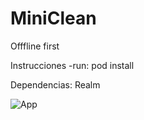 # MiniClean

Offfline first

Instrucciones
-run: pod install

Dependencias: Realm

![App](https://media.giphy.com/media/4SCvvGZoiUMThBgu3u/giphy.gif)
